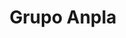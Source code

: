 ---
layout: post
type: post
title: Grupo Anpla

description: "Desenvolvimento do site do Grupo Anpla utilizando Pug e Sass."
categories: ['portfolio']
tags: ['Front-end']
type: single
live: "https://www.grupoanpla.com.br/"
permalink: /portfolio/:title/
---